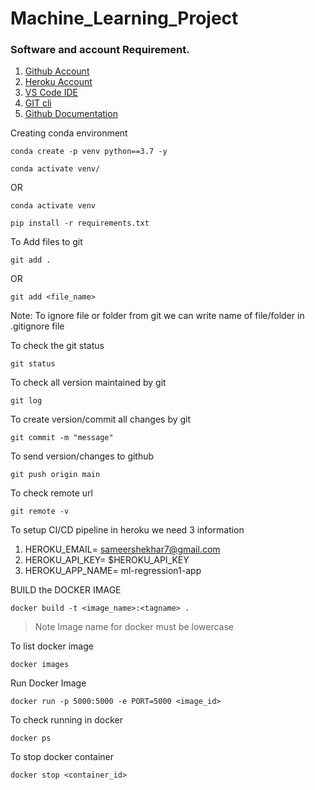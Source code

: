 # Machine_Learning_Project

### Software and account Requirement.

1. [Github Account]()
2. [Heroku Account]()
3. [VS Code IDE]()
4. [GIT cli]()
5. [Github Documentation]()

Creating conda environment
```
conda create -p venv python==3.7 -y
```
```
conda activate venv/
```
OR
```
conda activate venv
```
```
pip install -r requirements.txt
```

To Add files to git
```
git add .
```
OR
```
git add <file_name>
```
Note: To ignore file or folder from git we can write name of file/folder in .gitignore file

To check the git status
```
git status
```

To check all version maintained by git
```
git log
```

To create version/commit all changes by git
```
git commit -m "message"
```

To send version/changes to github
```
git push origin main
```

To check remote url
```
git remote -v
```

To setup CI/CD pipeline in heroku we need 3 information

1. HEROKU_EMAIL= sameershekhar7@gmail.com
2. HEROKU_API_KEY= $HEROKU_API_KEY
3. HEROKU_APP_NAME= ml-regression1-app

BUILD  the DOCKER IMAGE

```
docker build -t <image_name>:<tagname> .
```
>Note Image name for docker must be lowercase

To list docker image
```
docker images
```

Run Docker Image
```
docker run -p 5000:5000 -e PORT=5000 <image_id>
```

To check running in docker
```
docker ps
```

To stop docker container
```
docker stop <container_id>
```